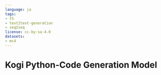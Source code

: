 ```yaml
---
language: ja
tags:
- t5
- text2text-generation
- seq2seq
license: cc-by-sa-4.0
datasets:
- mc4
---
```

# Kogi Python-Code Generation Model
